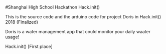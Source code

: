 #Shanghai High School Hackathon Hack.init()

This is the source code and the arduino code for project Doris in Hack.init() 2018 (Finalized)

Doris is a water management app that could monitor your daily waater usage!

Hack.init() [First place]
